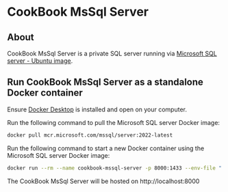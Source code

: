 # CookBook MsSql Server

## About

CookBook MsSql Server is a private SQL server running via [Microsoft SQL server - Ubuntu image](https://github.com/Microsoft/mssql-docker).

## Run CookBook MsSql Server as a standalone Docker container

Ensure [Docker Desktop](https://www.docker.com/) is installed and open on your computer.

Run the following command to pull the Microsoft SQL server Docker image:

```Bash
docker pull mcr.microsoft.com/mssql/server:2022-latest
```

Run the following command to start a new Docker container using the Microsoft SQL server Docker image:

```Bash
docker run --rm --name cookbook-mssql-server -p 8000:1433 --env-file "./src/CookBook.MsSqlServer.Server/server.env" -d mcr.microsoft.com/mssql/server:2022-latest
```

The CookBook MsSql Server will be hosted on http://localhost:8000
